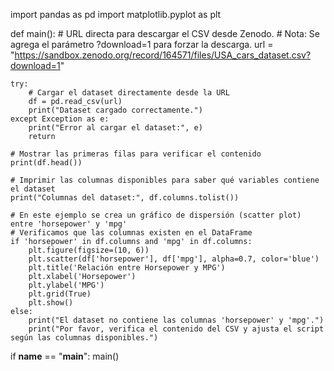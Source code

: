 import pandas as pd
import matplotlib.pyplot as plt

def main():
    # URL directa para descargar el CSV desde Zenodo.
    # Nota: Se agrega el parámetro ?download=1 para forzar la descarga.
    url = "https://sandbox.zenodo.org/record/164571/files/USA_cars_dataset.csv?download=1"
    
    try:
        # Cargar el dataset directamente desde la URL
        df = pd.read_csv(url)
        print("Dataset cargado correctamente.")
    except Exception as e:
        print("Error al cargar el dataset:", e)
        return

    # Mostrar las primeras filas para verificar el contenido
    print(df.head())
    
    # Imprimir las columnas disponibles para saber qué variables contiene el dataset
    print("Columnas del dataset:", df.columns.tolist())
    
    # En este ejemplo se crea un gráfico de dispersión (scatter plot) entre 'horsepower' y 'mpg'
    # Verificamos que las columnas existen en el DataFrame
    if 'horsepower' in df.columns and 'mpg' in df.columns:
        plt.figure(figsize=(10, 6))
        plt.scatter(df['horsepower'], df['mpg'], alpha=0.7, color='blue')
        plt.title('Relación entre Horsepower y MPG')
        plt.xlabel('Horsepower')
        plt.ylabel('MPG')
        plt.grid(True)
        plt.show()
    else:
        print("El dataset no contiene las columnas 'horsepower' y 'mpg'.")
        print("Por favor, verifica el contenido del CSV y ajusta el script según las columnas disponibles.")

if __name__ == "__main__":
    main()
